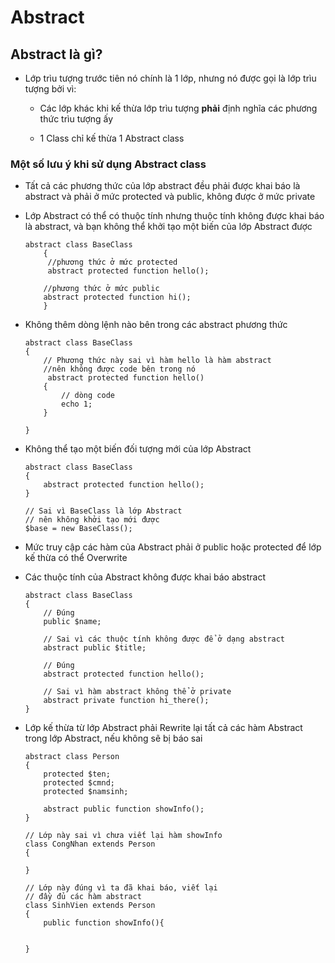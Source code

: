 # Abstract

## Abstract là gì?

* Lớp trìu tượng trước tiên nó chính là 1 lớp, nhưng nó được gọi là lớp trìu tượng bởi vì:
    * Các lớp khác khi kế thừa lớp trìu tượng **phải** định nghĩa các phương thức trìu tượng ấy
    
    * 1 Class chỉ kế thừa 1 Abstract class 
     
### Một số lưu ý khi sử dụng Abstract class
* Tất cả các phương thức của lớp abstract đều phải được khai báo là abstract và phải ở mức protected và public, không được ở mức private

* Lớp Abstract có thể có thuộc tính nhưng thuộc tính không được khai báo là abstract, và bạn không thể khởi tạo một biến của lớp Abstract được

    ````
    abstract class BaseClass
        {
         //phương thức ở mức protected 
         abstract protected function hello();
     
        //phương thức ở mức public 
        abstract protected function hi();   
        }
    ````
    
* Không thêm dòng lệnh nào bên trong các abstract phương thức
 
    ````
    abstract class BaseClass
    {
        // Phương thức này sai vì hàm hello là hàm abstract
        //nên không được code bên trong nó
         abstract protected function hello()
        {
            // dòng code
            echo 1;
        }
  
    }
    ````
    
* Không thể tạo một biến đối tượng mới của lớp Abstract
 
    ````
    abstract class BaseClass
    {
        abstract protected function hello();
    }
    
    // Sai vì BaseClass là lớp Abstract 
    // nên không khởi tạo mới được
    $base = new BaseClass();
    ````
    
* Mức truy cập các hàm của Abstract phải ở public hoặc protected để lớp kế thừa có thể Overwrite
 
* Các thuộc tính của Abstract không được khai báo abstract
  
    ````
    abstract class BaseClass
    {
        // Đúng
        public $name;
  
        // Sai vì các thuộc tính không được để ở dạng abstract
        abstract public $title;
  
        // Đúng
        abstract protected function hello();
  
        // Sai vì hàm abstract không thể ở private
        abstract private function hi_there();
    }
    ````
    
* Lớp kế thừa từ lớp Abstract phải Rewrite lại tất cả các hàm Abstract trong lớp Abstract, nếu không sẽ bị báo sai

    ````
    abstract class Person
    {
        protected $ten;
        protected $cmnd;
        protected $namsinh;
  
        abstract public function showInfo();
    }
  
    // Lớp này sai vì chưa viết lại hàm showInfo
    class CongNhan extends Person
    {
  
    }
  
    // Lớp này đúng vì ta đã khai báo, viết lại
    // đầy đủ các hàm abstract
    class SinhVien extends Person
    {
        public function showInfo(){
  
        
    }
    ````
